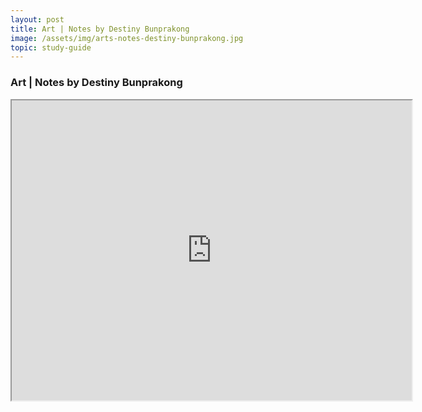 ```yaml
---
layout: post
title: Art | Notes by Destiny Bunprakong
image: /assets/img/arts-notes-destiny-bunprakong.jpg
topic: study-guide
---
```


### Art | Notes by Destiny Bunprakong

<iframe src="https://docs.google.com/presentation/d/1exAzFiSDY3ggjQM4qf3hJh2Nrd239VOY3EHaPNLpYpA/edit?usp=sharing" width="640" height="480"></iframe>

<br>
